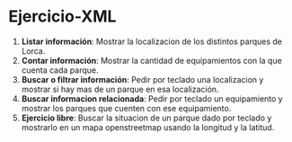 # Ejercicio-XML

1. **Listar información**: Mostrar la localizacion de los distintos parques de Lorca.
2. **Contar información**: Mostrar la cantidad de equipamientos con la que cuenta cada parque.
3. **Buscar o filtrar información**: Pedir por teclado una localizacion y mostrar si hay mas de un parque en esa localización.
4. **Buscar informacion relacionada**: Pedir por teclado un equipamiento y mostrar los parques que cuenten con ese equipamiento.
5. **Ejercicio libre**: Buscar la situacion de un parque dado por teclado y mostrarlo en un mapa openstreetmap usando la longitud y la latitud.
